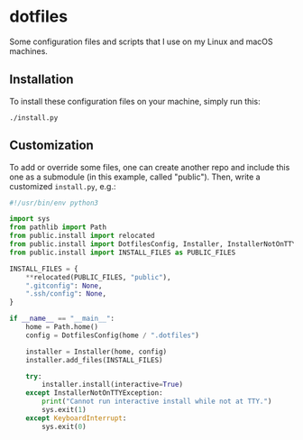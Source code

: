 # dotfiles

Some configuration files and scripts that I use on my Linux and macOS machines.

## Installation

To install these configuration files on your machine, simply run this:

```console
./install.py
```

## Customization

To add or override some files, one can create another repo and include this one
as a submodule (in this example, called "public"). Then, write a customized
`install.py`, e.g.:

```python
#!/usr/bin/env python3

import sys
from pathlib import Path
from public.install import relocated
from public.install import DotfilesConfig, Installer, InstallerNotOnTTYException
from public.install import INSTALL_FILES as PUBLIC_FILES

INSTALL_FILES = {
    **relocated(PUBLIC_FILES, "public"),
    ".gitconfig": None,
    ".ssh/config": None,
}

if __name__ == "__main__":
    home = Path.home()
    config = DotfilesConfig(home / ".dotfiles")

    installer = Installer(home, config)
    installer.add_files(INSTALL_FILES)

    try:
        installer.install(interactive=True)
    except InstallerNotOnTTYException:
        print("Cannot run interactive install while not at TTY.")
        sys.exit(1)
    except KeyboardInterrupt:
        sys.exit(0)
```
